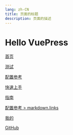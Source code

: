 ```yaml
---
lang: zh-CN
title: 页面的标题
description: 页面的描述
---
```


# Hello VuePress

<!-- 相对路径 -->
[首页](../README.md)  

[测试](./zn/test/MARKDOWN.md)  

[配置参考](../reference/config.md)  

[快速上手](./getting-started.md)  

<!-- 绝对路径 -->
[指南](/zh/guide/README.md)  

[配置参考 > markdown.links](/zh/reference/config.md#links)  

[我的](./zn/guide/getting-started.md)

<!-- URL -->
[GitHub](https://github.com)